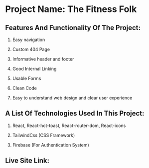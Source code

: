 # Project Name: The Fitness Folk


## Features And Functionality Of The Project:

1. Easy navigation

3. Custom 404 Page

4. Informative header and footer

5. Good Internal Linking

6. Usable Forms

7. Clean Code

8. Easy to understand web design and clear user experience


## A List Of Technologies Used In This Project:

1. React, React-hot-toast, React-router-dom, React-icons

2. TailwindCss (CSS Framework)

3. Firebase (For Authentication System)


## Live Site Link: